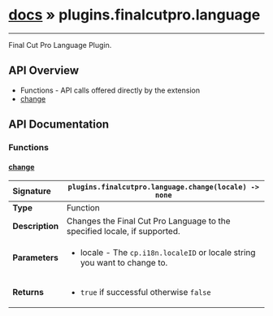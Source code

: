 # [docs](index.md) » plugins.finalcutpro.language
---

Final Cut Pro Language Plugin.

## API Overview
* Functions - API calls offered directly by the extension
 * [change](#change)

## API Documentation

### Functions

#### [change](#change)
| <span style="float: left;">**Signature**</span> | <span style="float: left;">`plugins.finalcutpro.language.change(locale) -> none` </span>                                                          |
| -----------------------------------------------------|---------------------------------------------------------------------------------------------------------|
| **Type**                                             | Function                                                                                         |
| **Description**                                      | Changes the Final Cut Pro Language to the specified locale, if supported.                                                                                         |
| **Parameters**                                       | <ul markdown="1"><li markdown="1">locale - The `cp.i18n.localeID` or locale string you want to change to.</li></ul> |
| **Returns**                                          | <ul markdown="1"><li markdown="1">`true` if successful otherwise `false`</li></ul>          |

